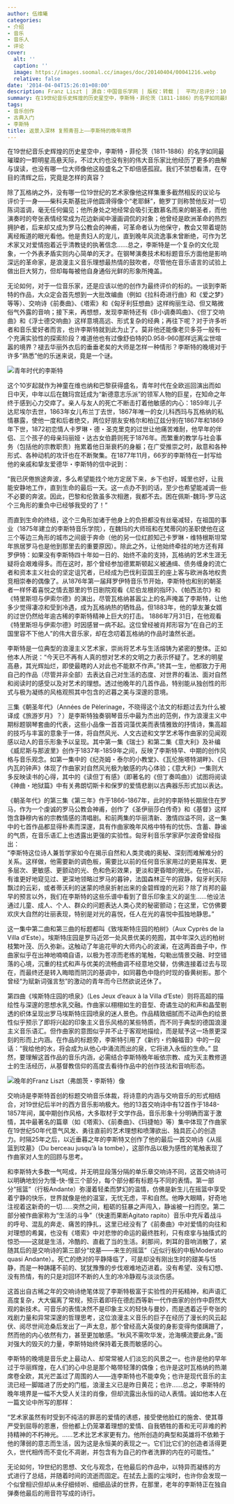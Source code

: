 ```yaml
---
author: 伍维曦
categories:
- 介绍
- 音乐
- 音乐人
- 评论
cover:
  alt: ''
  caption: ''
  image: https://images.soomal.cc/images/doc/20140404/00041216.webp
  relative: false
date: '2014-04-04T15:26:01+08:00'
description: Franz Liszt | 源自：中国音乐学网 | 版权：转载 |  平均/总评分：10.00/30
summary: 在19世纪音乐史辉煌的历史星空中，李斯特・菲伦茨（1811-1886）的名字如同最璀璨的一颗明星高悬天际，不过大约也没有别的伟大音乐家比他经历了更多的曲解与误读，也没有哪一位大师像他这般盛名之下却倍感孤寂。我们不禁想看清，在夺目的清辉之后，究竟是怎样的真容？
tags:
- 音乐创作
- 古典入门
- 李斯特
title: 返景入深林 复照青苔上――李斯特的晚年境界
---
```


在19世纪音乐史辉煌的历史星空中，李斯特・菲伦茨（1811-1886）的名字如同最璀璨的一颗明星高悬天际，不过大约也没有别的伟大音乐家比他经历了更多的曲解与误读，也没有哪一位大师像他这般盛名之下却倍感孤寂。我们不禁想看清，在夺目的清辉之后，究竟是怎样的真容？

除了瓦格纳之外，没有哪一位19世纪的艺术家像他这样集重多截然相反的议论与评价于一身――柴科夫斯基批评他圆滑得像个“老耶稣”，鲍罗丁则称赞他反对一切陈词滥调，毫无任何偏见；他所身处之地经常会吸引无数慕名而来的朝圣者，而他演奏时的夸张表情经常成为花边新闻中漫画调侃的对象；他曾经是欧洲革命的热烈拥护者，后来却又成为罗马公教会的神甫，可革命者认为他保守，教会又带着堤防离经叛道的眼光看他。他是贵妇人的宠儿，直到晚年风流逸事未曾断绝，可作为艺术家又对爱情抱着近乎清教徒的执著信念……总之，李斯特是一个复杂的文化现象，一个外表矛盾实则内心简单的天才。在钢琴演奏技术和标题音乐方面他是影响深远的革命家，是浪漫主义音乐理想最热情的鼓吹者，尽管他在音乐语言的试验上做出巨大努力，但却每每被他自身通俗光鲜的形象所掩盖。

无论如何，对于一位音乐家，还是应该以他的创作为最终评价的标的。一谈到李斯特的作品，大众定会首先想到一大批改编曲（例如《拉科奇进行曲》和《爱之梦》等等）、交响诗《前奏曲》、《塔索》和《匈牙利狂想曲》这样绚丽生动、但又略微俗气外露的音响；接下来，再想想，发现李斯特还有《B小调奏鸣曲》、《但丁交响曲》和《浮士德交响曲》这样意境高远、形式复杂的经典；再往下呢？对于许多听者和音乐爱好者而言，也许李斯特就到此为止了。莫非他还能像老贝多芬一般有一个充满实验性的探索阶段？难道他也有过像舒伯特的D.958-960那样远离尘世喧嚣的境界？褪去华丽外衣后的垂垂老矣的大师是怎样一种情形？李斯特的晚境对于许多“熟悉”他的乐迷来说，竟是一个谜。

![青年时代的李斯特](https://images.soomal.cc/images/doc/20140404/00041215.webp)





这个10岁起就作为神童在维也纳和巴黎获得盛名，青年时代在全欧巡回演出而如日中天，中年以后在魏玛宫廷成为“新德意志乐派”的领军人物的巨星，在知命之年终于感到心力交瘁了。亲人与友人的死亡不断击打着他敏感的内心：1859年儿子达尼埃尔去世，1863年女儿布兰丁去世，1867年唯一的女儿科西玛与瓦格纳的私情暴露，使他一度和后者绝交，两位好朋友安格尔和柏辽兹分别在1867年和1869年下世，1872初恋情人卡罗琳・德・圣克里克的过世让他痛苦难耐，他早年的伴侣、三个孩子的母亲玛丽娅・达古女伯爵则死于1876年。而繁重的教学与社会事务（包括他的宗教职责）拖累着他日渐衰朽的身躯；在广受推崇之时，敌意和各种形式、各种动机的攻讦也在不断聚集。在1877年11月，66岁的李斯特在一封写给他的亲戚和挚友爱德华・李斯特的信中说到：


“我已厌倦旅途奔波，多么希望能找个地方定居下来，乡下也好，城里也好，让我能安静地工作，直到生命的最后一天。这一点办不到的话，至少也希望能减调一些不必要的奔波。因此，巴黎和伦敦虽多次相邀，我都不去。困在佩斯-魏玛-罗马这个三角形的重负中已经够我受的了！” 


而直到生命的终结，这个三角形加诸于他身上的负担都没有丝毫减轻，在祖国的事业（1875年建立的李斯特音乐学院），在魏玛的大师班和在梵蒂冈的圣职使他在这三个等边三角形的城市之间疲于奔命（他的另一位红颜知己卡罗琳・维特根斯坦常年旅居罗马也是他到那里去的重要原因）。除此之外，让他始终牵挂的地方还有拜罗伊特：如果没有李斯特四十年如一日的、始终不渝的支持，瓦格纳的艺术生涯无疑将会艰难得多。而在这时，那个曾经参加德累斯顿起义被通缉、债务缠身的流亡者和资本主义社会的坚定诅咒者，已经成为巴伐利亚国王的座上客与欧洲各地权贵竞相崇奉的偶像了。从1876年第一届拜罗伊特音乐节开始，李斯特也和别的朝圣者一样怀着喜悦之情去那里的节日剧院观看《尼伯龙根的指环》、《帕西法尔》和《特里斯坦与伊索尔德》的演出，尽管瓦格纳甚嚣尘上的名声掩盖了李斯特，让他多少觉得凄凉和受到冷遇，成为瓦格纳热的牺牲品，但1883年，他的挚友兼女婿的过世仍然给年逾古稀的李斯特精神上巨大的打击。 1886年7月31日，在他观看《特里斯坦与伊索尔德》时因感冒一病不起。这位曾经被肖邦形容为“在自己的王国里容不下他人”的伟大音乐家，却在念叨着瓦格纳的作品时溘然长逝。

李斯特是一位典型的浪漫主义艺术家，崇尚将艺术与生活熔铸为紧密的整体。正如他本人所说：“今天已不再有人真的想对艺术的文明之力表示怀疑了。艺术的明星高悬，其光辉灿烂，即使最瞎的人对此也不能默不作声。”终其一生，他都致力于用自己的作品（尽管并非全部）去表达自己对生活的态度、对世界的看法、面对自然和阅读时的感受以及对艺术的理想。透过他晚年的几首作品，特别能从独创性的形式与极为凝练的风格观照其中包含的迟暮之美与深邃的意境。

三集《朝圣年代》（Années de Pèlerinage，不晓得这个法文的标题过去为什么被译成《旅游岁月》？）是李斯特独奏钢琴音乐中最为杰出的范例，作为浪漫主义中期标题钢琴套曲的代表，这些小品像一首首词藻优美而表情雅致的抒情诗，集高超的技巧与丰富的意象于一体，将自然风光、人文古迹和文学艺术等作曲家的见闻观感以动人的音乐形象予以呈现。其中第一集《瑞士》和第二集《意大利》及补编《威尼斯与那波里》创作于1837年-1859年之间，反映了李斯特早、中期的创作风格与音乐观念。如第一集中的《纪尧姆・泰尔的小教堂》、《瓦伦施塔特湖畔》、《日内瓦的钟声》体现了作曲家对自然风光极为敏感的内心体验；《意大利》一集则大多反映读书的心得，其中的《读但丁有感》（即著名的《但丁奏鸣曲》）试图将阅读《神曲・地狱篇》中有关弗朗切斯卡和保罗的爱情悲剧以古典器乐形式加以表达。

《朝圣年代》的第三集《第三年》作于1866-1867年，此时的李斯特长期居住在罗马，作为一个虔诚的罗马公教会神甫，创作了《圣伊丽莎白传奇》和《基督》这样饱含静穆内省的宗教情感的清唱剧。和前两集的华丽清新、激情四溢不同，这一集中的七首作品都显得朴素而深邃，具有作曲家晚年风格中特有的忧伤、含蓄、静谧的气质，在音乐语汇上也透露出更强的实验性。匈牙利音乐学家萨尔波奇曾经指出：  
“李斯特这位诗人兼哲学家如今在揭示自然和人类灵魂的奥秘、深刻而难解难分的关系。这样做，他需要新的调色板，需要比以前的任何音乐家用过的更易挥发、更多层次、更敏感、更颤动的光、色和色彩效果，更淡和更昏暗的微光。在他以前，有谁更好地窥见过、更深地领略过罗马的暮钟，法国森林正午的寂静，匈牙利天际飘过的云彩，或者蒂沃利的迷蒙的喷泉折射出来的金碧辉煌的光彩？除了肖邦的最早的预言以外，我们在李斯特的这些乐谱中看到了音乐印象主义的诞生……他设法通过儿童、成人、个人、群众的问题表达人类心灵的秘密颤动；在这里，它仿佛要欢庆大自然的壮丽表现，特别是对光的喜悦，任人在光的喜悦中孤独地静思。” 

这一集中第二曲和第三曲的标题都叫《致埃斯特庄园的柏树》（Aux Cyprès de la Villa d’Este）。埃斯特庄园是罗马近郊一处风景优美的苑囿，其中年深久远的柏树枝繁叶茂、历久弥新。这触动了年逾花甲的大师内心的波澜，在这两首曲子中，作曲家似乎在出神地喃喃自语，以极为苍凉而老练的笔触，勾勒出情景交融、时空错落的心境，沉重的柱式和声与优美的流畅曲调不经意地交替，仿佛连接着过去与现在，而最终还是转入晦暗而阴沉的基调中，如同暮色中隐约时现的昏黄树影。那个曾经“为赋新词强言愁”的激动的青年而今已然欲说还休了。

第四曲《埃斯特庄园的喷泉》（Les Jeux d’eaux à la Villa d’Este）则将高超的描绘性与深邃的思想水乳交融。作曲家以栩栩如生的音型、奇谲生动的和声和晶莹剔透的织体呈现出罗马埃斯特庄园喷泉的迷人景色。作品精致细腻而不动声色的绘景性似乎预示了即将兴起的印象主义音乐风格的某些特质，而不同于典型的德国浪漫主义音乐语汇。但作曲家的意图似乎并不止于客观地描绘，而是赋予这一场景更深刻的形而上内涵。在作品的标题旁，李斯特引用了《新约・约翰福音》中的一段话：“我给他的水，将会成为从他心中涌流而出的泉，它将进入永恒的生命。” 显然，要理解这首作品的音乐内涵，必需结合李斯特晚年皈依宗教、成为天主教修道士的生活经历，从基督教信仰的高度去看待作品中的创作技法和音响形态。

![晚年的Franz Liszt（弗朗茨・李斯特）像](https://images.soomal.cc/images/doc/20120512/00019549.webp)





交响诗是李斯特首创的标题交响音乐体裁，将诗意的内涵与交响音乐的形式相结合，对19世纪后半叶的西方音乐影响极大。他的13首交响诗中有12首作于1848-1857年间，属中期创作风格，大多取材于文学作品，音乐形象十分明确而富于激情，其中最著名的篇章（如《塔索》、《前奏曲》、《玛捷帕》等）集中体现了作曲家在19世纪50年代意气风发、勇往直前的艺术理想和喷薄欲出、独具匠心的创造力。时隔25年之后，以近垂暮之年的李斯特又创作了他的最后一首交响诗《从摇篮到坟墓》（Du berceau jusqu’à la tombe），这部作品以极为感性的笔触表现了作曲家对人生的回顾与思考。

和李斯特大多数一气呵成，并无明显段落分隔的单乐章交响诗不同，这首交响诗可以明确地划分为慢-快-慢三个部分，每个部分都有标题与不同的表情。第一部分“摇篮”（行板Andante）弥漫着轻柔而梦幻的温情，仿佛是新生儿在摇篮中享受着宁静的快乐，世界就像是他的温室，无忧无虑，平和自然。他睁大眼睛，好奇地注视着这新奇的一切……突然之间，粗砺的狂暴之声闯入，静谧被一扫而空。第二部分被作曲家称为“生活的斗争”（快速而果断Agitato rapito）音乐中充斥着战斗的呼号、混乱的奔走、痛苦的挣扎，这里已经没有了《前奏曲》中对爱情的向往和对理想的希冀，也没有《塔索》中对悲惨的命运的最终胜利，只有痉挛与抽搐式的惊恐――这就是生活，冷酷的、直截了当的生活。刹那间，刺耳的音响消散了，紧随其后的是交响诗的第三部分“坟墓――来生的摇篮”（近似行板的中板Moderato quasi Andante）。死亡的绝对的平静降临了，可是却没有刚出生时的甜美与恬静，而是一种踌躇不前的、犹犹豫豫的步伐艰难地迈进着。没有希望、没有幻想、没有热情，有的只是对回环不断的人生的冷冷静观与淡淡伤感。

这首出自古稀之年的交响诗绝笔体现了李斯特极富于实验性的开拓精神，和声语汇高度复杂，大大偏离了常规，预示着即将在德彪西等新一代作曲家的创作中蔚然大观的新技术。可音乐的表情决然不是印象主义的轻快与曼妙，而是透着近乎夸张的戏剧力量和异常深邃的哲理思考，这位浪漫主义音乐的巨子在经历了漫长的风云起伏、阅尽世间沧桑后发出了一声太息，那个曾经高大英俊的身影变得佝偻蹒跚了，然而他的内心依然有力，甚至更加敏感。“秋风不需吹华发，沧海横流要此身。”面对强大的毁灭的力量，李斯特始终保持着无畏而敏感的心。

李斯特的晚境是音乐史上最动人、却常常被人们淡忘的风景之一。也许是他的早年过于华丽辉煌，在人们的心中总是那个略带轻薄的偶像；也许是这时瓦格纳的热潮席卷全欧，其光芒盖过了周围的人――连李斯特也不能幸免；也许是现代音乐的主流已经一脚踏进了历史的门槛，浪漫主义已是昨日黄花；也许……总之，李斯特的晚年境界是一幅不大受人关注的肖像，但却流露出永恒的动人表情。诚如他本人在一篇文论中所写的那样： 


“艺术家虽然有时受到不纯洁的罪恶的爱情的诱惑，接受使他脸红的施舍、使其尊严受到屈辱的恩惠，但他都上仍笼罩着理想的爱情、自我牺牲的善和无可非难的矜持精神的不朽神光。……艺术比艺术家更有力。他所创造的典型和英雄将不依赖于他的薄弱的意志而生活，因为这是永恒美的表现之一。它们比它们的创造者活得更久，世代相传而不变化不凋谢，并包含有为自己的作者洗罪的内在的可能性。” 


无论如何，19世纪的思想、文化与观念，在他最后的作品中，以特异而凝练的方式进行了总结，并随着时间的流逝而固定。在拭去上面的尘埃时，也许你会发现一个似曾相识但却从未仔细倾听、细细品读的世界，在那里，老年的李斯特正在独自弹奏他最后的用音符写成的诗行。